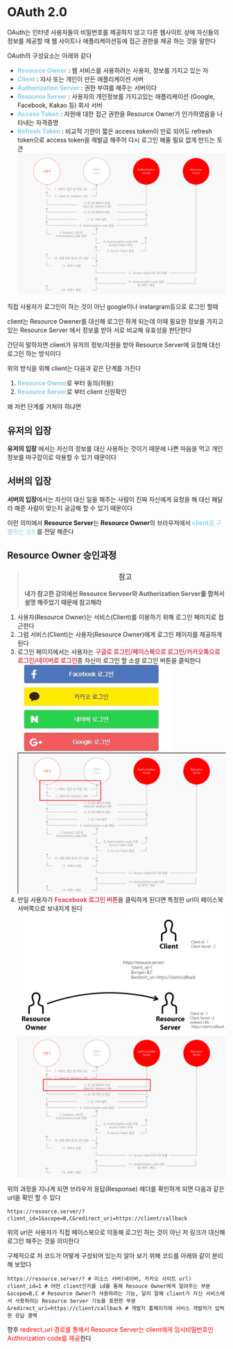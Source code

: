 # OAuth 2.0
OAuth는 인터넷 사용자들이 비밀번호를 제공하지 않고 다른 웹사이트 상에 자신들의 정보를 제공할 때 웹 사이트나 애플리케이션등에 접근 권한을 제공 하는 것을 말한다

OAuth의 구성요소는 아래와 같다
- <span style="color: skyblue;">**Resource Owner** </span>: 웹 서비스를 사용하려는 사용자, 정보를 가지고 있는 자
- <span style="color: skyblue;">**Client**</span> : 자사 또는 개인이 만든 애플리케이션 서버
- <span style="color: skyblue;">**Authorization Server**</span> : 권한 부여를 해주는 서버이다
- <span style="color: skyblue;">**Resource Server**</span> : 사용자의 개인정보를 가지고있는 애플리케이션 (Google, Facebook, Kakao 등) 회사 서버
- <span style="color: skyblue;">**Access Token**</span> : 자원에 대한 접근 권한을 Resource Owner가 인가하였음을 나타내는 자격증명
- <span style="color: skyblue;">**Refresh Token**</span> : 비교적 기한이 짧은 access token이 만료 되어도 refresh token으로 access token을 재발급 해주어 다시 로그인 해줄 필요 없게 만드는 토큰
![alt text](image-2.png)

직접 사용자가 로그인이 하는 것이 아닌 google이나 instargram등으로 로그인 할때 

client는 Resource Owener를 대신해 로그인 하게 되는데 이때 필요한 정보를 가지고 있는 Resource Server 에서 정보를 받아 서로 비교해 유효성을 판단한다

간단히 말하자면 client가 유저의 정보/자원을 받아 Resource Server에 요청해 대신 로그인 하는 방식이다

위의 방식을 위해 client는 다음과 같은 단계를 가진다

1. <span style="color: skyblue;">**Resource Owner**</span>로 부터 동의(허용)
2. <span style="color: skyblue;">**Resource Server**</span>로 부터 client 신원확인

왜 저런 단계를 거처야 하냐면 

## 유저의 입장
**유저의 입장** 에서는 자신의 정보를 대신 사용하는 것이기 때문에 나쁜 마음을 먹고 개인정보를 마구잡이로 악용할 수 있기 때문이다

## 서버의 입장
 **서버의 입장**에서는 자신이 대신 일을 해주는 사람이 진짜 자신에게 요청을 해 대신 해달라 해준 사람이 맞는지 궁금해 할 수 있기 때문이다

 이런 의미에서 **Resource Server**는 **Resource Owner**의 브라우저에서 <span style ="color : skyblue;">**client**를 구별하는 코드</span>를 전달 해준다

 ## Resource Owner 승인과정
 > ### <center>참고</center>
 > **내가 참고한 강의에선 Resource Serveer와 Authorization Server를 합쳐서 설명 해주었기 때문에 참고해라**

 1. 사용자(Resource Owner)는 서비스(Client)를 이용하기 위해 로그인 페이지로 접근한다
 2. 그럼 서비스(Client)는 사용자(Resource Owner)에게 로그인 페이지를 제공하게 된다
 3. 로그인 페이지에서는 사용자는 <span style="color : #DB4455;">**구글로 로그인/페이스북으로 로그인/카카오톡으로 로그인/네이버로 로그인**</span>중 자신이 로그인 할 소셜 로그인 버튼을 클릭한다
![alt text](image-1.png)
![alt text](<스크린샷 2025-07-03 201317.png>)
4. 만일 사용자가 <span style="color : #DB4455;">**Feacebook 로그인 버튼**</span>을 클릭하게 된다면 특정한 url이 페이스북 서버쪽으로 보내지게 된다
![alt text](image-3.png)
![alt text](image-4.png)

위의 과정을 지나게 되면 브라우저 응답(Response) 헤더를 확인하게 되면 다음과 같은 url을 확인 할 수 있다
```
https://resource.server/?client_id=1&scope=B,C&redirect_uri=https://client/callback
```
위의 url은 사용자가 직접 페이스북으로 이동해 로그인 하는 것이 아닌 저 링크가 대신해 로그인 해주는 것을 의미한다

구체적으로 저 코드가 어떻게 구성되어 있는지 알아 보기 위해 코드를 아래와 같이 분리 해 보았다
```
https://resource.server/? # 리소스 서버(네이버, 카카오 사이트 url)
client_id=1 # 어떤 client인지를 id를 통해 Resouce Owner에게 알려주는 부분
&scope=B,C # Resource Owner가 사용하려는 기능, 달리 말해 client가 자신 서비스에서 사용하려는 Resource Server 기능을 표현한 부분
&redirect_uri=https://client/callback # 개발자 홈페이지에 서비스 개발자가 입력한 응답 콜백
```
향후 <span style="color : red;">redirect_uri 경로를 통해서 Resource Server는 client에게 임시비밀번호인 Authorization code를 제공</span>한다


